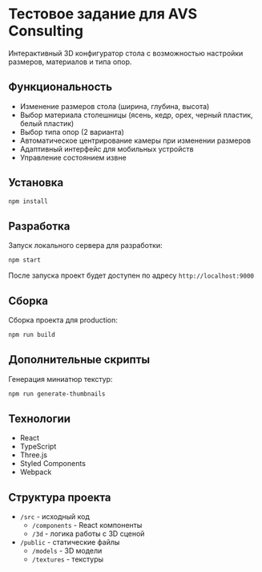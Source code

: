 # Тестовое задание для AVS Consulting

Интерактивный 3D конфигуратор стола с возможностью настройки размеров, материалов и типа опор.

## Функциональность

- Изменение размеров стола (ширина, глубина, высота)
- Выбор материала столешницы (ясень, кедр, орех, черный пластик, белый пластик)
- Выбор типа опор (2 варианта)
- Автоматическое центрирование камеры при изменении размеров
- Адаптивный интерфейс для мобильных устройств
- Управление cостоянием извне

## Установка

```bash
npm install
```

## Разработка

Запуск локального сервера для разработки:

```bash
npm start
```

После запуска проект будет доступен по адресу `http://localhost:9000`

## Сборка

Сборка проекта для production:

```bash
npm run build
```

## Дополнительные скрипты

Генерация миниатюр текстур:

```bash
npm run generate-thumbnails
```

## Технологии

- React
- TypeScript
- Three.js
- Styled Components
- Webpack

## Структура проекта

- `/src` - исходный код
    - `/components` - React компоненты
    - `/3d` - логика работы с 3D сценой
- `/public` - статические файлы
    - `/models` - 3D модели
    - `/textures` - текстуры
